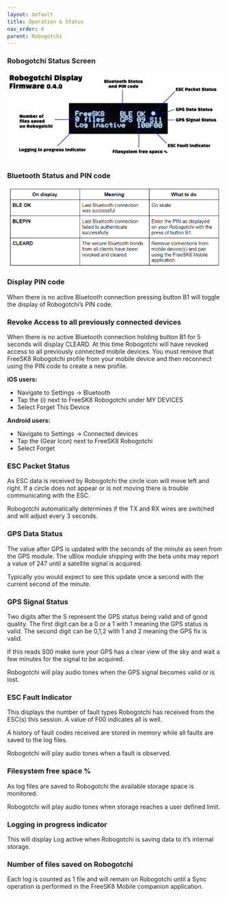 ```yaml
---
layout: default
title: Operation & Status
nav_order: 4
parent: Robogotchi
---
```


### Robogotchi Status Screen

![Robogotchi OLED Status Screen](https://github.com/FreeSK8/FreeSK8-Robogotchi-Hardware/blob/main/Docs/Robotochi-Screen-Status.jpg)

### Bluetooth Status and PIN code

![](https://github.com/FreeSK8/FreeSK8-Robogotchi-Hardware/blob/main/Docs/LED-Status.PNG)

### Display PIN code

When there is no active Bluetooth connection pressing button B1 will toggle the display of Robogotchi’s PIN code.

### Revoke Access to all previously connected devices

When there is no active Bluetooth connection holding button B1 for 5 seconds will display CLEARD. At this time Robogotchi will have revoked access to all previously connected mobile devices. You must remove that FreeSK8 Robogotchi profile from your mobile device and then reconnect using the PIN code to create a new profile. 

**iOS users:**
* Navigate to Settings -> Bluetooth
* Tap the (i) next to FreeSK8 Robogotchi under MY DEVICES
* Select Forget This Device

**Android users:**
* Navigate to Settings -> Connected devices
* Tap the (Gear Icon) next to FreeSK8 Robogotchi
* Select Forget

### ESC Packet Status

As ESC data is received by Robogotchi the circle icon will move left and right. If a circle does not appear or is not moving there is trouble communicating with the ESC.

Robogotchi automatically determines if the TX and RX wires are switched and will adjust every 3 seconds. 

### GPS Data Status

The value after GPS is updated with the seconds of the minute as seen from the GPS module. The uBlox module shipping with the beta units may report a value of 247 until a satellite signal is acquired. 

Typically you would expect to see this update once a second with the current second of the minute.

### GPS Signal Status

Two digits after the S represent the GPS status being valid and of good quality. 
The first digit can be a 0 or a 1 with 1 meaning the GPS status is valid.
The second digit can be 0,1,2 with 1 and 2 meaning the GPS fix is valid.

If this reads S00 make sure your GPS has a clear view of the sky and wait a few minutes for the signal to be acquired.

Robogotchi will play audio tones when the GPS signal becomes valid or is lost.

### ESC Fault Indicator

This displays the number of fault types Robogotchi has received from the ESC(s) this session. A value of F00 indicates all is well.

A history of fault codes received are stored in memory while all faults are saved to the log files.

Robogotchi will play audio tones when a fault is observed.

### Filesystem free space %

As log files are saved to Robogotchi the available storage space is monitored.

Robogotchi will play audio tones when storage reaches a user defined limit.

### Logging in progress indicator

This will display Log active when Robogotchi is saving data to it’s internal storage.

### Number of files saved on Robogotchi

Each log is counted as 1 file and will remain on Robogotchi until a Sync operation is performed in the FreeSK8 Mobile companion application.
